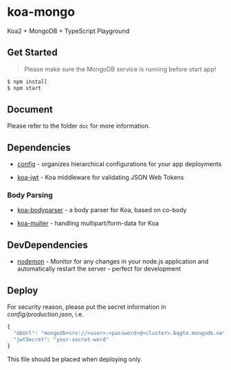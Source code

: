 # koa-mongo

Koa2 + MongoDB + TypeScript Playground


## Get Started

> Please make sure the MongoDB service is running before start app!

```bash
$ npm install
$ npm start
```


## Document

Please refer to the folder `doc` for more information.


## Dependencies

* [config](https://github.com/lorenwest/node-config) - organizes hierarchical configurations for your app deployments

* [koa-jwt](https://github.com/koajs/jwt) - Koa middleware for validating JSON Web Tokens

### Body Parsing

* [koa-bodyparser](https://github.com/koajs/body-parser) - a body parser for Koa, based on co-body

* [koa-multer](https://github.com/koa-modules/multer) - handling multipart/form-data for Koa


## DevDependencies

* [nodemon](http://nodemon.io/) - Monitor for any changes in your node.js application and automatically restart the server - perfect for development


## Deploy

For security reason, please put the secret information in _config/production.json_, i.e.

```js
{
  "dbUrl": "mongodb+srv://<user>:<password>@<cluster>.bqgte.mongodb.net/<dbname>?retryWrites=true&w=majority",
  "jwtSecret": "your-secret-word"
}
```

This file should be placed when deploying only.
